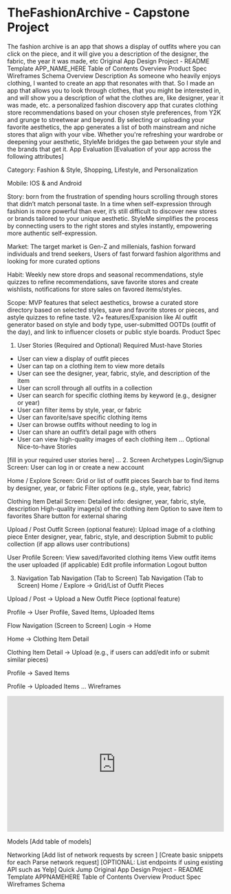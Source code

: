 # TheFashionArchive - Capstone Project 
The fashion archive is an app that shows a display of outfits where you can click on the piece, and it will give you a description of the designer, the fabric, the year it was made, etc 
Original App Design Project - README Template
APP_NAME_HERE
Table of Contents
Overview
Product Spec
Wireframes
Schema
Overview
Description
As someone who heavily enjoys clothing, I wanted to create an app that resonates with that. So I made an app that allows you to look through clothes, that you might be interested in, and will show you a description of what the clothes are, like designer, year it was made, etc. a personalized fashion discovery app that curates clothing store recommendations based on your chosen style preferences, from Y2K and grunge to streetwear and beyond. By selecting or uploading your favorite aesthetics, the app generates a list of both mainstream and niche stores that align with your vibe. Whether you're refreshing your wardrobe or deepening your aesthetic, StyleMe bridges the gap between your style and the brands that get it.
App Evaluation
[Evaluation of your app across the following attributes]

Category:  Fashion & Style, Shopping, Lifestyle, and Personalization

Mobile: IOS & and Android

Story: born from the frustration of spending hours scrolling through stores that didn’t match personal taste. In a time when self-expression through fashion is more powerful than ever, it’s still difficult to discover new stores or brands tailored to your unique aesthetic. StyleMe simplifies the process by connecting users to the right stores and styles instantly, empowering more authentic self-expression.

Market: The target market is Gen-Z and millenials, fashion forward individuals and trend seekers, Users of fast forward fashion algorithms and looking for more curated options

Habit: Weekly new store drops and seasonal recommendations, style quizzes to refine recommendations, save favorite stores and create wishlists, notifications for store sales on favored items/styles.

Scope: MVP features that select aesthetics, browse a curated store directory based on selected styles, save and favorite stores or pieces, and astyle quizzes to refine taste. V2+ features/Expanision like AI outfit generator based on style and body type, user-submitted OOTDs (outfit of the day), and link to influencer closets or public style boards.
Product Spec
1. User Stories (Required and Optional)
Required Must-have Stories
- User can view a display of outfit pieces
- User can tap on a clothing item to view more details
- User can see the designer, year, fabric, style, and description of the item
- User can scroll through all outfits in a collection
- User can search for specific clothing items by keyword (e.g., designer or year)
- User can filter items by style, year, or fabric
- User can favorite/save specific clothing items
- User can browse outfits without needing to log in
- User can share an outfit’s detail page with others
- User can view high-quality images of each clothing item
...
Optional Nice-to-have Stories

[fill in your required user stories here]
...
2. Screen Archetypes
Login/Signup Screen:
User can log in or create a new account

Home / Explore Screen:
Grid or list of outfit pieces
Search bar to find items by designer, year, or fabric
Filter options (e.g., style, year, fabric)

Clothing Item Detail Screen:
Detailed info: designer, year, fabric, style, description
High-quality image(s) of the clothing item
Option to save item to favorites
Share button for external sharing

Upload / Post Outfit Screen (optional feature):
Upload image of a clothing piece
Enter designer, year, fabric, style, and description
Submit to public collection (if app allows user contributions)

User Profile Screen:
View saved/favorited clothing items
View outfit items the user uploaded (if applicable)
Edit profile information
Logout button


3. Navigation
Tab Navigation (Tab to Screen)
Tab Navigation (Tab to Screen)
Home / Explore → Grid/List of Outfit Pieces

Upload / Post → Upload a New Outfit Piece (optional feature)

Profile → User Profile, Saved Items, Uploaded Items

Flow Navigation (Screen to Screen)
Login → Home

Home → Clothing Item Detail

Clothing Item Detail → Upload (e.g., if users can add/edit info or submit similar pieces)

Profile → Saved Items

Profile → Uploaded Items
...
Wireframes
<div style="position: relative; padding-bottom: 62.5%; height: 0;"><iframe src="https://www.loom.com/embed/639ab12dd1bd444ab6fad2b207bd8a8f?sid=014d397a-8533-4ce7-9dc3-fd9013e12745" frameborder="0" webkitallowfullscreen mozallowfullscreen allowfullscreen style="position: absolute; top: 0; left: 0; width: 100%; height: 100%;"></iframe></div>


Models
[Add table of models]

Networking
[Add list of network requests by screen ]
[Create basic snippets for each Parse network request]
[OPTIONAL: List endpoints if using existing API such as Yelp]
Quick Jump
Original App Design Project - README Template
APPNAMEHERE
Table of Contents
Overview
Product Spec
Wireframes
Schema
